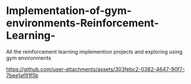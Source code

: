 # Implementation-of-gym-environments-Reinforcement-Learning-
All the reinforcement learning implemention projects and exploring using gym environments





https://github.com/user-attachments/assets/303febc2-0382-4647-90f7-7bee1af91f5b

